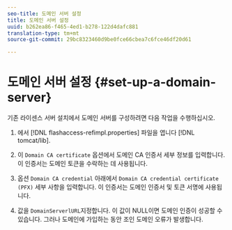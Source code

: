 ```yaml
---
seo-title: 도메인 서버 설정
title: 도메인 서버 설정
uuid: b262ea86-f465-4ed1-b278-122d4dafc881
translation-type: tm+mt
source-git-commit: 29bc8323460d9be0fce66cbea7c6fce46df20d61

---
```



# 도메인 서버 설정 {#set-up-a-domain-server}

기존 라이센스 서버 설치에서 도메인 서버를 구성하려면 다음 작업을 수행하십시오.

1. 에서 [!DNL flashaccess-refimpl.properties] 파일을 엽니다 [!DNL tomcat/lib].

1. 이 `Domain CA certificate` 옵션에서 도메인 CA 인증서 세부 정보를 입력합니다. 이 인증서는 도메인 토큰을 수락하는 데 사용됩니다.
1. 옵션 `Domain CA credential` 아래에서 `Domain CA credential certificate (PFX)` 세부 사항을 입력합니다. 이 인증서는 도메인 인증서 및 토큰 서명에 사용됩니다.

1. 값을 `DomainServerlURL`지정합니다. 이 값이 NULL이면 도메인 인증이 성공할 수 있습니다. 그러나 도메인에 가입하는 동안 조인 도메인 오류가 발생합니다.

